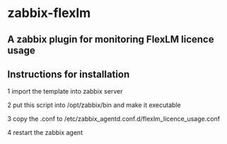 # zabbix-flexlm

## A zabbix plugin for monitoring FlexLM licence usage

## Instructions for installation

1 import the template into zabbix server


2 put this script into /opt/zabbix/bin and make it executable


3 copy the .conf to /etc/zabbix_agentd.conf.d/flexlm_licence_usage.conf
 

4 restart the zabbix agent

